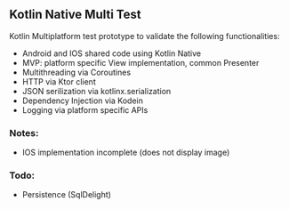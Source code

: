 ## Kotlin Native Multi Test

Kotlin Multiplatform test prototype to validate the following functionalities:

- Android and IOS shared code using Kotlin Native
- MVP: platform specific View implementation, common Presenter
- Multithreading via Coroutines
- HTTP via Ktor client
- JSON serilization via kotlinx.serialization
- Dependency Injection via Kodein
- Logging via platform specific APIs

### Notes:

- IOS implementation incomplete (does not display image)

### Todo:

- Persistence (SqlDelight)